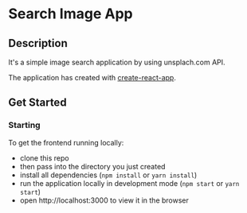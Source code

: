 # Search Image App

## Description

It's a simple image search application by using unsplach.com API. 

The application has created with [create-react-app](https://github.com/facebook/create-react-app).

## Get Started

### Starting

To get the frontend running locally:

- clone this repo
- then pass into the directory you just created
- install all dependencies (`npm install` or `yarn install`)
- run the application locally in development mode (`npm start` or `yarn start`)
- open http://localhost:3000 to view it in the browser